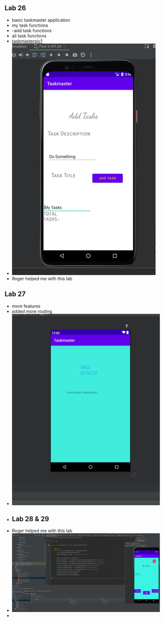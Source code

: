 ## Lab 26

- basic taskmaster application 
- my task functions
- -add task functions
- all task functions
- [taskmasterpic1](/imgs/taskmasterpic1.jpg)
- ![addTasks](/imgs/addtasks.jpg)
- Roger helped me with this lab
## Lab 27

- more features
- added more routing
- ![taskDetails](/imgs/taskDetails.jpg)
- ## Lab 28 & 29
- Roger helped me with this lab
- ![lab29java401](/imgs/lab29java401.jpg)
- 